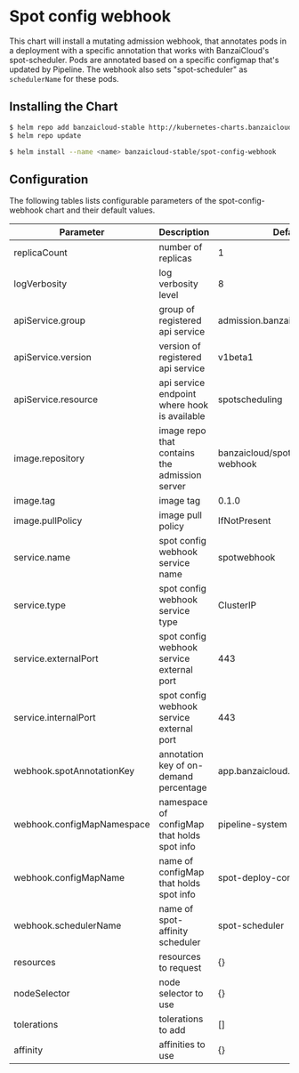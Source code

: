 # Spot config webhook

This chart will install a mutating admission webhook, that annotates pods in a deployment with a specific annotation that works with BanzaiCloud's spot-scheduler.
Pods are annotated based on a specific configmap that's updated by Pipeline.
The webhook also sets "spot-scheduler" as `schedulerName` for these pods.

## Installing the Chart

```bash
$ helm repo add banzaicloud-stable http://kubernetes-charts.banzaicloud.com/branch/master
$ helm repo update
```

```bash
$ helm install --name <name> banzaicloud-stable/spot-config-webhook
```

## Configuration

The following tables lists configurable parameters of the spot-config-webhook chart and their default values.

|               Parameter             |                Description                  |                  Default                 |
| ----------------------------------- | ------------------------------------------- | -----------------------------------------|
|replicaCount                         |number of replicas                           |1                                         |
|logVerbosity                         |log verbosity level                          |8                                         |
|apiService.group                     |group of registered api service              |admission.banzaicloud.com                 |
|apiService.version                   |version of registered api service            |v1beta1                                   |
|apiService.resource                  |api service endpoint where hook is available |spotscheduling                            |
|image.repository                     |image repo that contains the admission server|banzaicloud/spot-config-webhook           |
|image.tag                            |image tag                                    |0.1.0                                     |
|image.pullPolicy                     |image pull policy                            |IfNotPresent                              |
|service.name                         |spot config webhook service name             |spotwebhook                               |
|service.type                         |spot config webhook service type             |ClusterIP                                 |
|service.externalPort                 |spot config webhook service external port    |443                                       |
|service.internalPort                 |spot config webhook service external port    |443                                       |
|webhook.spotAnnotationKey            |annotation key of on-demand percentage       |app.banzaicloud.io/odPercentage           |
|webhook.configMapNamespace           |namespace of configMap that holds spot info  |pipeline-system                           |
|webhook.configMapName                |name of configMap that holds spot info       |spot-deploy-config                        |
|webhook.schedulerName                |name of spot-affinity scheduler              |spot-scheduler                            |
|resources                            |resources to request                         |{}                                        |
|nodeSelector                         |node selector to use                         |{}                                        |
|tolerations                          |tolerations to add                           |[]                                        |
|affinity                             |affinities to use                            |{}                                        |
